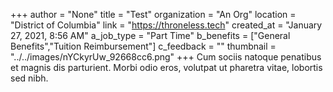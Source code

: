 +++
author = "None"
title = "Test"
organization = "An Org"
location = "District of Columbia"
link = "https://throneless.tech"
created_at = "January 27, 2021, 8:56 AM"
a_job_type = "Part Time"
b_benefits = ["General Benefits","Tuition Reimbursement"]
c_feedback = ""
thumbnail = "../../images/nYCkyrUw_92668cc6.png"
+++
Cum sociis natoque penatibus et magnis dis parturient. Morbi odio eros, volutpat ut pharetra vitae, lobortis sed nibh.